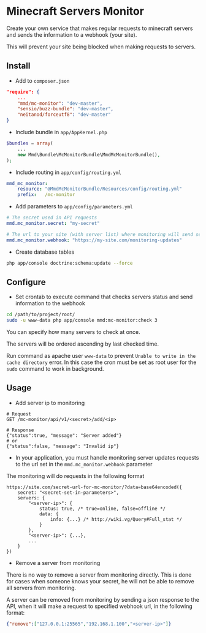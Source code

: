# Minecraft Servers Monitor

Create your own service that makes regular requests to minecraft servers and sends the information to a webhook (your site).

This will prevent your site being blocked when making requests to servers.

## Install

* Add to `composer.json`

```json
"require": {
    ...
    "mmd/mc-monitor": "dev-master",
    "sensio/buzz-bundle": "dev-master",
    "neitanod/forceutf8": "dev-master"
}
```

* Include bundle in `app/AppKernel.php`

```php
$bundles = array(
    ...
    new Mmd\Bundle\McMonitorBundle\MmdMcMonitorBundle(),
);
```

* Include routing in `app/config/routing.yml`

```yml
mmd_mc_monitor:
    resource: "@MmdMcMonitorBundle/Resources/config/routing.yml"
    prefix:   /mc-monitor
```

* Add parameters to `app/config/parameters.yml`

```yml
# The secret used in API requests
mmd.mc_monitor.secret: "my-secret"

# The url to your site (with server list) where monitoring will send servers status updates
mmd.mc_monitor.webhook: "https://my-site.com/monitoring-updates"
```

* Create database tables

```sh
php app/console doctrine:schema:update --force
```

## Configure

* Set crontab to execute command that checks servers status and send information to the webhook

```sh
cd /path/to/project/root/
sudo -u www-data php app/console mmd:mc-monitor:check 3
```

You can specify how many servers to check at once.

The servers will be ordered ascending by last checked time.

Run command as apache user `www-data` to prevent `Unable to write in the cache directory` error.
In this case the cron must be set as root user for the `sudo` command to work in background.

## Usage

* Add server ip to monitoring

```text
# Request
GET /mc-monitor/api/v1/<secret>/add/<ip>
```

```text
# Response
{"status":true, "message": "Server added"}
# or
{"status":false, "message": "Invalid ip"}
```

* In your application, you must handle monitoring server updates requests to the url set in the `mmd.mc_monitor.webhook` parameter

The monitoring will do requests in the following format

```text
https://site.com/secret-url-for-mc-monitor/?data=base64encoded({
    secret: "<secret-set-in-parameters>",
    servers: {
        "<server-ip>": {
            status: true, /* true=online, false=offline */
            data: {
                info: {...} /* http://wiki.vg/Query#Full_stat */
            }
        },
        "<server-ip>": {...},
        ...
    }
})
```

* Remove a server from monitoring

There is no way to remove a server from monitoring directly.
This is done for cases when someone knows your secret,
he will not be able to remove all servers from monitoring.

A server can be removed from monitoring by sending a json response to the API,
when it will make a request to specified webhook url, in the following format:

```json
{"remove":["127.0.0.1:25565","192.168.1.100","<server-ip>"]}
```
